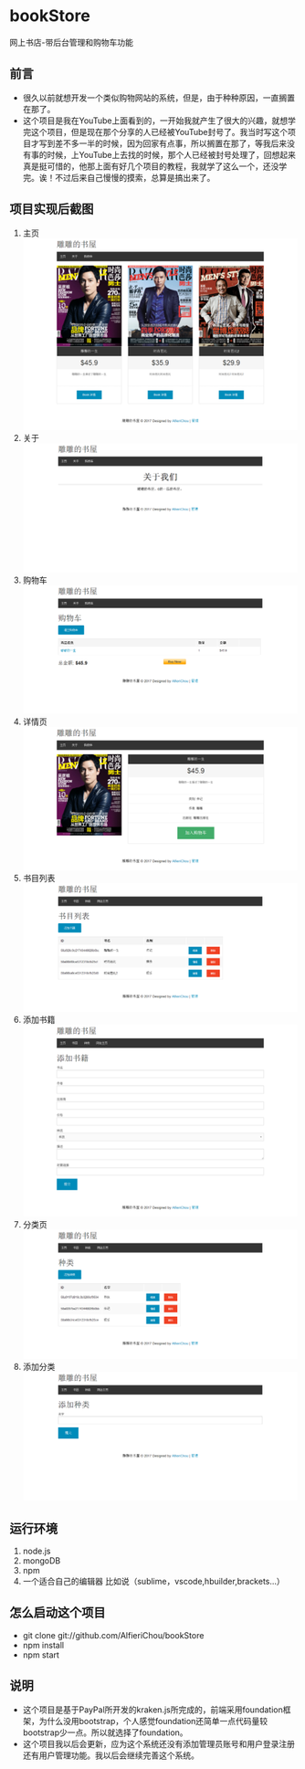 # bookStore
网上书店-带后台管理和购物车功能


## 前言 

* 很久以前就想开发一个类似购物网站的系统，但是，由于种种原因，一直搁置在那了。
* 这个项目是我在YouTube上面看到的，一开始我就产生了很大的兴趣，就想学完这个项目，但是现在那个分享的人已经被YouTube封号了。我当时写这个项目才写到差不多一半的时候，因为回家有点事，所以搁置在那了，等我后来没有事的时候，上YouTube上去找的时候，那个人已经被封号处理了，回想起来真是挺可惜的，他那上面有好几个项目的教程，我就学了这么一个，还没学完。诶！不过后来自己慢慢的摸索，总算是搞出来了。
## 项目实现后截图

1. 主页  </br>
![主页](screenshot/主页.png)
2. 关于  </br>
![关于](screenshot/关于.png)
3. 购物车  </br>
![购物车](screenshot/购物车.png)
4. 详情页  </br>
![详情页](screenshot/详情页.png)
5. 书目列表  </br>
![书目列表](screenshot/书目列表.png)
6. 添加书籍  </br>
![添加书籍](screenshot/添加书籍.png)
7. 分类页  </br>
![分类页](screenshot/分类页.png)
8. 添加分类  </br>
![添加分类](screenshot/添加分类.png)


## 运行环境

1. node.js
2. mongoDB
3. npm
4. 一个适合自己的编辑器 比如说（sublime，vscode,hbuilder,brackets...）

## 怎么启动这个项目

* git clone git://github.com/AlfieriChou/bookStore
* npm install
* npm start

## 说明

*  这个项目是基于PayPal所开发的kraken.js所完成的，前端采用foundation框架，为什么没用bootstrap，个人感觉foundation还简单一点代码量较bootstrap少一点。所以就选择了foundation。
*  这个项目我以后会更新，应为这个系统还没有添加管理员账号和用户登录注册还有用户管理功能。我以后会继续完善这个系统。
